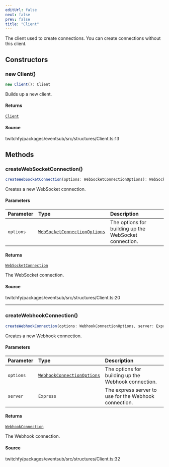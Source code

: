 ```yaml
---
editUrl: false
next: false
prev: false
title: "Client"
---
```


The client used to create connections. You can create connections without this client.

## Constructors

### new Client()

```ts
new Client(): Client
```

Builds up a new client.

#### Returns

[`Client`](/api/eventsub/classes/client/)

#### Source

twitchfy/packages/eventsub/src/structures/Client.ts:13

## Methods

### createWebSocketConnection()

```ts
createWebSocketConnection(options: WebSocketConnectionOptions): WebSocketConnection
```

Creates a new WebSocket connection.

#### Parameters

| Parameter | Type | Description |
| :------ | :------ | :------ |
| `options` | [`WebSocketConnectionOptions`](/api/eventsub/type-aliases/websocketconnectionoptions/) | The options for building up the WebSocket connection. |

#### Returns

[`WebSocketConnection`](/api/eventsub/classes/websocketconnection/)

The WebSocket connection.

#### Source

twitchfy/packages/eventsub/src/structures/Client.ts:20

***

### createWebhookConnection()

```ts
createWebhookConnection(options: WebhookConnectionOptions, server: Express): WebhookConnection
```

Creates a new Webhook connection.

#### Parameters

| Parameter | Type | Description |
| :------ | :------ | :------ |
| `options` | [`WebhookConnectionOptions`](/api/eventsub/type-aliases/webhookconnectionoptions/) | The options for building up the Webhook connection. |
| `server` | `Express` | The express server to use for the Webhook connection. |

#### Returns

[`WebhookConnection`](/api/eventsub/classes/webhookconnection/)

The Webhook connection.

#### Source

twitchfy/packages/eventsub/src/structures/Client.ts:32
